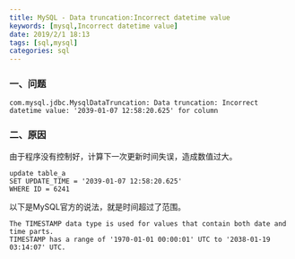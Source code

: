 ```yaml
---
title: MySQL - Data truncation:Incorrect datetime value
keywords: [mysql,Incorrect datetime value]
date: 2019/2/1 18:13
tags: [sql,mysql]
categories: sql
---
```

### 一、问题
```
com.mysql.jdbc.MysqlDataTruncation: Data truncation: Incorrect datetime value: '2039-01-07 12:58:20.625' for column
```
### 二、原因
由于程序没有控制好，计算下一次更新时间失误，造成数值过大。
```
update table_a
SET UPDATE_TIME = '2039-01-07 12:58:20.625'
WHERE ID = 6241
```
以下是MySQL官方的说法，就是时间超过了范围。
```
The TIMESTAMP data type is used for values that contain both date and time parts.
TIMESTAMP has a range of '1970-01-01 00:00:01' UTC to '2038-01-19 03:14:07' UTC.
```
